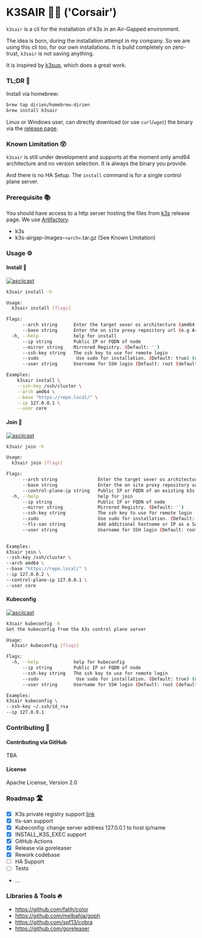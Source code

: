 # K3SAIR 🏴‍☠️️ ('Corsair')

`k3sair` is a cli for the installation of k3s in an Air-Gapped environment.

The idea is born, during the installation attempt in my company. So we are using this cli too, for our own
installations. It is build completely on zero-trust, `k3sair` is not saving anything.

It is inspired by [k3sup](https://github.com/alexellis/k3sup), which does a great work.

### TL;DR 🚀

Install via homebrew:

```bash
brew tap dirien/homebrew-dirien
brew install k3sair
```

Linux or Windows user, can directly download (or use `curl`/`wget`) the binary via
the [release page](https://github.com/dirien/k3sair-cli/releases).

### Known Limitation 😵

`k3sair` is still under development and supports at the moment only amd64 architecture and no version selection. It is
always the binary you provide.

And there is no HA Setup. The `install` command is for a single control plane server.

### Prerequisite 📚

You should have access to a http server hosting the files from [k3s](https://github.com/k3s-io/k3s) release page. We
use [Artifactory](https://jfrog.com/).

- k3s
- k3s-airgap-images-`<arch>`.tar.gz (See Known Limitation)

### Usage ⚙️

#### Install 💾

[![asciicast](https://asciinema.org/a/420950.svg)](https://asciinema.org/a/420950)

```bash
k3sair install -h

Usage:
  k3sair install [flags]

Flags:
      --arch string      Enter the target sever os architecture (amd64 supported atm)
      --base string      Enter the on site proxy repository url (e.g Artifactory)
  -h, --help             help for install
      --ip string        Public IP or FQDN of node
      --mirror string    Mirrored Registry. (Default: '')
      --ssh-key string   The ssh key to use for remote login
      --sudo              Use sudo for installation. (Default: true) (default true)
      --user string      Username for SSH login (Default: root (default "root")

Examples:
    k3sair install \
    --ssh-key /ssh/cluster \
    --arch amd64 \
    --base "https://repo.local/" \
    --ip 127.0.0.1 \
    --user core
```

#### Join 🚪

[![asciicast](https://asciinema.org/a/420961.svg)](https://asciinema.org/a/420961)

```bash
k3sair join -h   

Usage:
  k3sair join [flags]

Flags:
      --arch string               Enter the target sever os architecture (amd64 supported atm)
      --base string               Enter the on site proxy repository url (e.g Artifactory)
      --control-plane-ip string   Public IP or FQDN of an existing k3s server
  -h, --help                      help for join
      --ip string                 Public IP or FQDN of node
      --mirror string             Mirrored Registry. (Default: '')
      --ssh-key string            The ssh key to use for remote login
      --sudo                      Use sudo for installation. (Default: true) (default true)
      --tls-san string            Add additional hostname or IP as a Subject Alternative Name in the TLS cert
      --user string               Username for SSH login (Default: root (default "root")
      

Examples:
k3sair join \
--ssh-key /ssh/cluster \
--arch amd64 \
--base "https://repo.local/" \
--ip 127.0.0.2 \
--control-plane-ip 127.0.0.1 \
--user core
```

#### Kubeconfig

[![asciicast](https://asciinema.org/a/420965.svg)](https://asciinema.org/a/420965)

```bash
k3sair kubeconfig -h
Get the kubeconfig from the k3s control plane server

Usage:
  k3sair kubeconfig [flags]

Flags:
  -h, --help             help for kubeconfig
      --ip string        Public IP or FQDN of node
      --ssh-key string   The ssh key to use for remote login
      --sudo              Use sudo for installation. (Default: true) (default true)
      --user string      Username for SSH login (Default: root (default "root")

Examples:
k3sair kubeconfig \
--ssh-key ~/.ssh/id_rsa
--ip 127.0.0.1
```

### Contributing 🤝

#### Contributing via GitHub

TBA

#### License

Apache License, Version 2.0

### Roadmap 🛣️

- [x] K3s private registry support [link](https://rancher.com/docs/k3s/latest/en/installation/private-registry/)
- [x] tls-san support
- [x] Kubeconfig: change server address 127.0.0.1 to host ip/name
- [x] INSTALL_K3S_EXEC support
- [x] GitHub Actions
- [x] Release via goreleaser
- [x] Rework codebase
- [ ] HA Support
- [ ] Tests
- ...

### Libraries & Tools 🔥

- https://github.com/fatih/color
- https://github.com/melbahja/goph
- https://github.com/spf13/cobra
- https://github.com/goreleaser